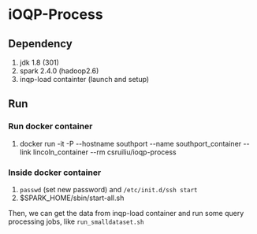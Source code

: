 # iOQP-Process #

## Dependency ##

1. jdk 1.8 (301)
2. spark 2.4.0 (hadoop2.6)
3. inqp-load containter (launch and setup) 

## Run ##

### Run docker container ### 

1. docker run -it -P --hostname southport --name southport_container --link lincoln_container --rm csruiliu/ioqp-process 

### Inside docker container ### 

1. `passwd` (set new password) and `/etc/init.d/ssh start`
2. $SPARK_HOME/sbin/start-all.sh

Then, we can get the data from inqp-load container and run some query processing jobs, like `run_smalldataset.sh`